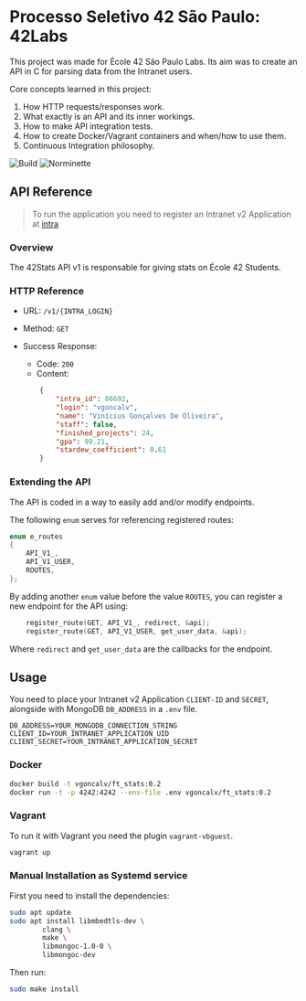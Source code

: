 # Processo Seletivo 42 São Paulo: 42Labs

This project was made for École 42 São Paulo Labs. Its aim was to create an API
in C for parsing data from the Intranet users.

Core concepts learned in this project:

1. How HTTP requests/responses work.
2. What exactly is an API and its inner workings.
3. How to make API integration tests.
4. How to create Docker/Vagrant containers and when/how to use them.
5. Continuous Integration philosophy.

![Build](https://github.com/42sp/42labs-selection-process-vinicius507/actions/workflows/build.yml/badge.svg)
![Norminette](https://github.com/42sp/42labs-selection-process-vinicius507/actions/workflows/norminette.yml/badge.svg)

API Reference
---

> To run the application you need to register an Intranet v2 Application at [intra](https://intra.42.fr/)

### Overview

The 42Stats API v1 is responsable for giving stats on École 42 Students.

### HTTP Reference

- URL: `/v1/{INTRA_LOGIN}`

- Method: `GET`

- Success Response:
	- Code: `200`
	- Content:
	```json
		{
			"intra_id": 86692,
			"login": "vgoncalv",
			"name": "Vinícius Gonçalves De Oliveira",
			"staff": false,
			"finished_projects": 24,
			"gpa": 99.21,
			"stardew_coefficient": 0.61
		}
	```

### Extending the API

The API is coded in a way to easily add and/or modify endpoints.

The following `enum` serves for referencing registered routes:

```c
enum e_routes
{
	API_V1_,
	API_V1_USER,
	ROUTES,
};

```

By adding another `enum` value before the value `ROUTES`, you can
register a new endpoint for the API using:

```c
	register_route(GET, API_V1_, redirect, &api);
	register_route(GET, API_V1_USER, get_user_data, &api);
```

Where `redirect` and `get_user_data` are the callbacks for the
endpoint.

Usage
---

You need to place your Intranet v2 Application `CLIENT-ID` and `SECRET`,
alongside with MongoDB `DB_ADDRESS` in  a `.env` file.

```env
DB_ADDRESS=YOUR_MONGODB_CONNECTION_STRING
CLIENT_ID=YOUR_INTRANET_APPLICATION_UID
CLIENT_SECRET=YOUR_INTRANET_APPLICATION_SECRET
```

### Docker

```bash
docker build -t vgoncalv/ft_stats:0.2
docker run -t -p 4242:4242 --env-file .env vgoncalv/ft_stats:0.2
```

### Vagrant

To run it with Vagrant you need the plugin `vagrant-vbguest`.

```bash
vagrant up
```

### Manual Installation as Systemd service

First you need to install the dependencies:

```bash
sudo apt update
sudo apt install libmbedtls-dev \
		clang \
		make \
		libmongoc-1.0-0 \
		libmongoc-dev
```

Then run:

```bash
sudo make install
```
